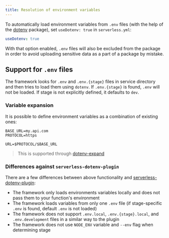 ```yaml
---
title: Resolution of environment variables
---
```


To automatically load environment variables from `.env` files (with the help of the [dotenv](https://www.npmjs.com/package/dotenv) package), set `useDotenv: true` in `serverless.yml`:

```yaml
useDotenv: true
```

With that option enabled, `.env` files will also be excluded from the package in order to avoid uploading sensitive data as a part of a package by mistake.

## Support for `.env` files

The framework looks for `.env` and `.env.{stage}` files in service directory and then tries to load them using `dotenv`. If `.env.{stage}` is found, `.env` will not be loaded. If stage is not explicitly defined, it defaults to `dev`.

### Variable expansion

It is possible to define environment variables as a combination of existing ones:

```env
BASE_URL=my.api.com
PROTOCOL=https

URL=$PROTOCOL/$BASE_URL
```

> This is supported through [dotenv-expand](https://github.com/motdotla/dotenv-expand)

### Differences against `serverless-dotenv-plugin`

There are a few differences between above functionality and [serverless-dotenv-plugin](https://github.com/colynb/serverless-dotenv-plugin):

- The framework only loads environments variables locally and does not pass them to your function's environment
- The framework loads variables from only one `.env` file (if stage-specific `.env` is found, default `.env` is not loaded)
- The framework does not support `.env.local`, `.env.{stage}.local`, and `.env.development` files in a similar way to the plugin
- The framework does not use `NODE_ENV` variable and `--env` flag when determining stage
